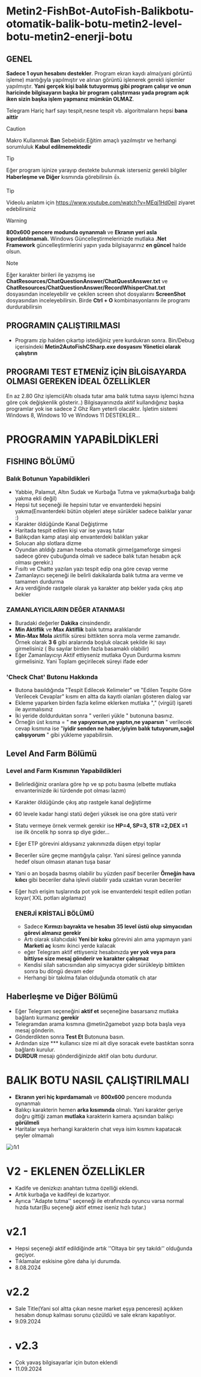 # Metin2-FishBot-AutoFish-Balikbotu-otomatik-balik-botu-metin2-level-botu-metin2-enerji-botu

## GENEL 

**Sadece 1 oyun hesabını destekler**. Program ekran kaydı alma(yani görüntü işleme) mantığıyla yapılmıştır ve alınan görüntü işlenerek gerekli işlemler yapılmıştır. **Yani gerçek kişi balık tutuyormuş gibi program çalışır ve onun haricinde bilgisayarın başka bir program çalıştırması yada program açık iken sizin başka işlem yapmanız mümkün OLMAZ**.

Telegram Hariç harf sayı tespit,nesne tespit vb. algoritmaların hepsi **bana aittir**

> [!CAUTION]
> Makro Kullanmak **Ban** Sebebidir.Eğitim amaçlı yazılmıştır ve herhangi sorumluluk **Kabul edilmemektedir**


> [!TIP]
> Eğer program işinize yarayıp destekte bulunmak isterseniz gerekli bilgiler **Haberleşme ve Diğer** kısmında görebilirsin :+1:.

> [!TIP]
> Videolu anlatım için https://www.youtube.com/watch?v=MEqj1Hd0eiI  ziyaret edebilirsiniz

> [!WARNING]
> **800x600 pencere modunda oynanmalı** ve **Ekranın yeri asla kıpırdatılmamalı.**
> Windows Güncelleştirmelerinizde mutlaka **.Net Framework** güncelleştirmlerini yapın yada bilgisayarınız **en güncel** halde olsun.


> [!NOTE]
> Eğer karakter birileri ile yazışmış ise **ChatResources/ChatQuestionAnswer/ChatQuestAnswer.txt** ve
> **ChatResources/ChatQuestionAnswer/RecordWhisperChat.txt** dosyasından inceleyebilir
> ve çekilen screen shot dosyalarını **ScreenShot** dosyasından inceleyebilirsin.
> Birde **Ctrl + O** kombinasyonlarını ile programı durdurabilirsin



## PROGRAMIN ÇALIŞTIRILMASI
* Programı zip halden çıkartıp istediğiniz yere kurdukran sonra. Bin/Debug içerisindeki **Metin2AutoFishCSharp.exe dosyasını Yönetici olarak çalıştırın**

## PROGRAMI TEST ETMENİZ İÇİN BİLGİSAYARDA OLMASI GEREKEN İDEAL ÖZELLİKLER

En az 2.80 Ghz işlemci(Altı olsada tutar ama balık tutma sayısı işlemci hızına göre çok değişkenlik gösterir..)
Bilgisayarınızda aktif kullandığınız başka programlar yok ise sadece 2 Ghz Ram yeterli olacaktır.
İşletim sistemi Windows 8, Windows 10 ve Windows 11 DESTEKLER...

# PROGRAMIN YAPABİLDİKLERİ

## FISHING BÖLÜMÜ

### Balık Botunun Yapabildikleri

- Yabbie, Palamut, Altın Sudak ve Kurbağa Tutma ve yakma(kurbağa balığı yakma ekli değil)
- Hepsi tut seçeneği ile hepsini tutar ve envanterdeki hepsini yakma(Envanterdeki bütün objeleri ateşe sürükler sadece balıklar yanar :) 
- Karakter öldüğünde Kanal Değiştirme
- Haritada tespit edilen kişi var ise yavaş tutar
- Balıkçıdan kamp ataşi alıp envanterdeki balıkları yakar
- Solucan alıp slotlara dizme
- Oyundan atıldığı zaman heseba otomatik girme(gameforge simgesi sadece görev çubuğunda olmalı ve sadece balık tutan hesabın açık olması gerekir.)
- Fısıltı ve Chatte yazılan yazı tespit edip ona göre cevap verme
- Zamanlayıcı seçeneği ile belirli dakikalarda balık tutma ara verme ve tamamen durdurma
- Ara verdiğinde rastgele olarak ya karakter atıp bekler yada çıkış atıp bekler

 ### ZAMANLAYICILARIN DEĞER ATANMASI

 - Buradaki değerler **Dakika** cinsindendir.
 - **Min Aktiflik** ve **Max Aktiflik** balık tutma aralıklarıdır
 - **Min-Max Mola** aktiflik süresi bittikten sonra mola verme zamanıdır. Örnek olarak **3 6** gibi aralarında boşluk olacak şekilde iki sayı girmelisiniz ( Bu sayılar birden fazla basamaklı olabilir)
 - Eğer Zamanlayıcıyı Aktif ettiyseniz mutlaka Oyun Durdurma kısmını girmelisiniz. Yani Toplam geçirilecek süreyi ifade eder

   
  ### 'Check Chat' Butonu Hakkında

  - Butona basıldığında "Tespit Edilecek Kelimeler" ve "Edilen Tespite Göre Verilecek Cevaplar" kısmı en altta da kayıtlı olanları gösteren dialog var
  - Ekleme yaparken birden fazla kelime eklerken mutlaka "," (virgül) işareti ile ayırmalısınız
  - İki yeride doldurduktan sonra " verileri yükle " butonuna basınız.
  - Örneğin üst kısma = " **ne yapıyorsun,ne yaptın,ne yaparsın** " verilecek cevap kısmına ise "**iyidir senden ne haber,iyiyim balık tutuyorum,sağol çalışıyorum** " gibi yükleme yapabilirsin.

 ## Level And Farm Bölümü

 ### Level and Farm Kısmının Yapabildikleri

 - Belirlediğiniz oranlara göre hp ve sp potu basma (elbette mutlaka envanterinizde iki türdende pot olması lazım)
 - Karakter öldüğünde çıkış atıp rastgele kanal değiştirme
 - 60 levele kadar hangi statü değeri yüksek ise ona göre statü verir
 - Statu vermeye örnek vermek gerekir ise **HP=4, SP=3, STR =2,DEX =1** ise ilk öncelik hp sonra sp diye gider...
 - Eğer ETP görevini aldıysanız yakınınızda düşen etpyi toplar
 - Beceriler süre geçme mantığıyla çalışır. Yani süresi gelince yanında hedef olsun olmasın atanan tuşa basar
 - Yani o an boşada basmış olabilir bu yüzden pasif beceriler **Örneğin hava kılıcı** gibi beceriler daha işlevli olabilir yada uzaktan vuran beceriler
 - Eğer hızlı erişim tuşlarında pot yok ise envanterdeki tespit edilen potları koyar( XXL potları algılamaz)

   ### ENERJİ KRİSTALİ BÖLÜMÜ

   - Sadece **Kırmızı bayrakta ve hesabın 35 level üstü olup simyacıdan görevi almanız gerekir**
   - Artı olarak silahcıdaki **Yeni bir koku** görevini alın ama yapmayın yani **Marketi aç** kısmı ikinci yerde kalacak
   - eğer Telegram aktif ettiyseniz hesabınızda **yer yok veya para bittiyse size mesaj gönderir ve karakter çalışmaz**
   - Kendisi silah satıcısından alıp simyacıya gider sürükleyip bittikten sonra bu döngü devam eder
   - Herhangi bir takılma falan olduğunda otomatik ch atar
   
## Haberleşme ve Diğer Bölümü

- Eğer Telegram seçeneğini **aktif et** seçeneğine basarsanız mutlaka bağlantı kurmanız **gerekir**
- Telegramdan arama kısmına @metin2gamebot yazıp bota başla veya mesaj gönderin.
- Gönderdikten sonra **Test Et** Butonuna basın.
- Ardından size *** kullanıcı size mi ait diye soracak evete bastıktan sonra bağlantı kurulur.
- **DURDUR** mesajı gönderdiğinizde aktif olan botu durdurur.

# BALIK BOTU NASIL ÇALIŞTIRILMALI
* **Ekranın yeri hiç kıpırdamamalı** ve **800x600** pencere modunda oynanmalı
* Balıkçı karakterin hemen **arka kısımında** olmalı. Yani karakter geriye doğru gittiği zaman **mutlaka** karakterin kamera açısından balıkçı **görülmeli**
* Haritalar veya herhangi karakterin chat veya isim kısmını kapatacak şeyler olmamalı

![ı1ı1](https://github.com/user-attachments/assets/98d1c4ed-6728-4761-b873-b8842fe8c994)

# V2 - EKLENEN ÖZELLİKLER
- Kadife ve denizkızı anahtarı tutma özelliği eklendi.
- Artık kurbağa ve kadifeyi de kızartıyor.
- Ayrıca ''Adapte tutma'' seçeneği ile etrafınızda oyuncu varsa normal hızda tutar(Bu seçeneği aktif etmez iseniz hızlı tutar.)
# v2.1 
- Hepsi seçeneği aktif edildiğinde artık ''Oltaya bir şey takıldı'' olduğunda geçiyor. 
- Tıklamalar eskisine göre daha iyi durumda. 
- 8.08.2024
# v2.2
- Sale Title(Yani sol altta çıkan nesne market eşya penceresi) açıkken hesabın donup kalması sorunu çözüldü ve sale ekranı kapatılıyor.
- 9.09.2024
- # v2.3
- Çok yavaş bilgisayarlar için buton eklendi
- 11.09.2024





